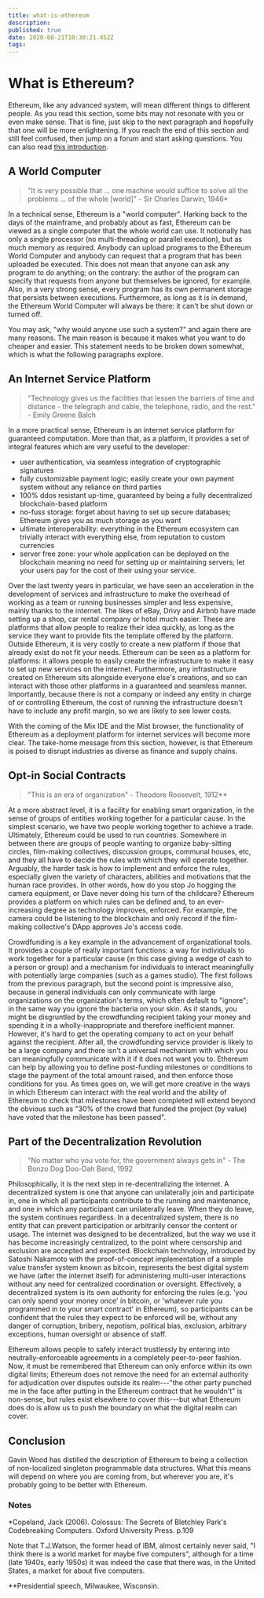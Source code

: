 ```yaml
---
title: what-is-ethereum
description: 
published: true
date: 2020-08-21T10:30:21.452Z
tags: 
---
```


# What is Ethereum?

Ethereum, like any advanced system, will mean different things to different people. As you read this section, some bits may not resonate with you or even make sense. That is fine, just skip to the next paragraph and hopefully that one will be more enlightening. If you reach the end of this section and still feel confused, then jump on a forum and start asking questions. You can also read [this introduction](./ethereum-introduction.md).

## A World Computer

> "It is very possible that ... one machine would suffice to solve all the problems ... of the whole [world]" - Sir Charles Darwin, 1946\*

In a technical sense, Ethereum is a "world computer". Harking back to the days of the mainframe, and probably about as fast, Ethereum can be viewed as a single computer that the whole world can use. It notionally has only a single processor (no multi-threading or parallel execution), but as much memory as required. Anybody can upload programs to the Ethereum World Computer and anybody can request that a program that has been uploaded be executed. This does not mean that anyone can ask any program to do anything; on the contrary: the author of the program can specify that requests from anyone but themselves be ignored, for example. Also, in a very strong sense, every program has its own permanent storage that persists between executions. Furthermore, as long as it is in demand, the Ethereum World Computer will always be there: it can't be shut down or turned off.

You may ask, "why would anyone use such a system?" and again there are many reasons. The main reason is because it makes what you want to do cheaper and easier. This statement needs to be broken down somewhat, which is what the following paragraphs explore.

## An Internet Service Platform

> "Technology gives us the facilities that lessen the barriers of time and distance - the telegraph and cable, the telephone, radio, and the rest." - Emily Greene Balch

In a more practical sense, Ethereum is an internet service platform for guaranteed computation. More than that, as a platform, it provides a set of integral features which are very useful to the developer:

-   user authentication, via seamless integration of cryptographic signatures
-   fully customizable payment logic; easily create your own payment system without any reliance on third parties
-   100% ddos resistant up-time, guaranteed by being a fully decentralized blockchain-based platform
-   no-fuss storage: forget about having to set up secure databases; Ethereum gives you as much storage as you want
-   ultimate interoperability: everything in the Ethereum ecosystem can trivially interact with everything else, from reputation to custom currencies 
-   server free zone: your whole application can be deployed on the blockchain meaning no need for setting up or maintaining servers; let your users pay for the cost of their using your service.

Over the last twenty years in particular, we have seen an acceleration in the development of services and infrastructure to make the overhead of working as a team or running businesses simpler and less expensive, mainly thanks to the internet. The likes of eBay, Drivy and Airbnb have made setting up a shop, car rental company or hotel much easier. These are platforms that allow people to realize their idea quickly, as long as the service they want to provide fits the template offered by the platform. Outside Ethereum, it is very costly to create a new platform if those that already exist do not fit your needs. Ethereum can be seen as a platform for platforms: it allows people to easily create the infrastructure to make it easy to set up new services on the internet. Furthermore, any infrastructure created on Ethereum sits alongside everyone else's creations, and so can interact with those other platforms in a guaranteed and seamless manner. Importantly, because there is not a company or indeed any entity in charge of or controlling Ethereum, the cost of running the infrastructure doesn't have to include any profit margin, so we are likely to see lower costs.

With the coming of the Mix IDE and the Mist browser, the functionality of Ethereum as a deployment platform for internet services will become more clear. The take-home message from this section, however, is that Ethereum is poised to disrupt industries as diverse as finance and supply chains.

## Opt-in Social Contracts

> "This is an era of organization" - Theodore Roosevelt, 1912\*\*

At a more abstract level, it is a facility for enabling smart organization, in the sense of groups of entities working together for a particular cause. In the simplest scenario, we have two people working together to achieve a trade. Ultimately, Ethereum could be used to run countries. Somewhere in between there are groups of people wanting to organize baby-sitting circles, film-making collectives, discussion groups, communal houses, etc, and they all have to decide the rules with which they will operate together. Arguably, the harder task is how to implement and enforce the rules, especially given the variety of characters, abilities and motivations that the human race provides. In other words, how do you stop Jo hogging the camera equipment, or Dave never doing his turn of the childcare? Ethereum provides a platform on which rules can be defined and, to an ever-increasing degree as technology improves, enforced. For example, the camera could be listening to the blockchain and only record if the film-making collective's DApp approves Jo's access code.

Crowdfunding is a key example in the advancement of organizational tools. It provides a couple of really important functions: a way for individuals to work together for a particular cause (in this case giving a wedge of cash to a person or group) and a mechanism for individuals to interact meaningfully with potentially large companies (such as a games studio). The first follows from the previous paragraph, but the second point is impressive also, because in general individuals can only communicate with large organizations on the organization's terms, which often default to "ignore"; in the same way you ignore the bacteria on your skin. As it stands, you might be disgruntled by the crowdfunding recipient taking your money and spending it in a wholly-inappropriate and therefore inefficient manner. However, it's hard to get the operating company to act on your behalf against the recipient. After all, the crowdfunding service provider is likely to be a large company and there isn't a universal mechanism with which you can meaningfully communicate with it if it does not want you to. Ethereum can help by allowing you to define post-funding milestones or conditions to stage the payment of the total amount raised, and then enforce those conditions for you. As times goes on, we will get more creative in the ways in which Ethereum can interact with the real world and the ability of Ethereum to check that milestones have been completed will extend beyond the obvious such as "30% of the crowd that funded the project (by value) have voted that the milestone has been passed".

## Part of the Decentralization Revolution

> "No matter who you vote for, the government always gets in" - The Bonzo Dog Doo-Dah Band, 1992

Philosophically, it is the next step in re-decentralizing the internet. A decentralized system is one that anyone can unilaterally join and participate in, one in which all participants contribute to the running and maintenance, and one in which any participant can unilaterally leave. When they do leave, the system continues regardless. In a decentralized system, there is no entity that can prevent participation or arbitrarily censor the content or usage. The internet was designed to be decentralized, but the way we use it has become increasingly centralized, to the point where censorship and exclusion are accepted and expected. Blockchain technology, introduced by Satoshi Nakamoto with the proof-of-concept implementation of a simple value transfer system known as bitcoin, represents the best digital system we have (after the internet itself) for administering multi-user interactions without any need for centralized coordination or oversight. Effectively, a decentralized system is its own authority for enforcing the rules (e.g. 'you can only spend your money once' in bitcoin, or 'whatever rule you programmed in to your smart contract' in Ethereum), so participants can be confident that the rules they expect to be enforced will be, without any danger of corruption, bribery, nepotism, political bias, exclusion, arbitrary exceptions, human oversight or absence of staff.

Ethereum allows people to safely interact trustlessly by entering into neutrally-enforceable agreements in a completely peer-to-peer fashion. Now, it must be remembered that Ethereum can only enforce within its own digital limits; Ethereum does not remove the need for an external authority for adjudication over disputes outside its realm---"the other party punched me in the face after putting in the Ethereum contract that he wouldn't" is non-sense, but rules exist elsewhere to cover this---but what Ethereum does do is allow us to push the boundary on what the digital realm can cover.

## Conclusion

Gavin Wood has distilled the description of Ethereum to being a collection of non-localized singleton programmable data structures. What this means will depend on where you are coming from, but wherever you are, it's probably going to be better with Ethereum.

### Notes

\*Copeland, Jack (2006). Colossus: The Secrets of Bletchley Park's Codebreaking Computers. Oxford University Press. p.109

Note that T.J.Watson, the former head of IBM, almost certainly never said, "I think there is a world market for maybe five computers", although for a time (late 1940s, early 1950s) it was indeed the case that there was, in the United States, a market for about five computers. 

\*\*Presidential speech, Milwaukee, Wisconsin.
